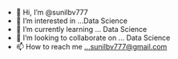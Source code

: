 - 👋 Hi, I’m @sunilbv777
- 👀 I’m interested in ...Data Science
- 🌱 I’m currently learning ... Data Science
- 💞️ I’m looking to collaborate on ... Data Science
- 📫 How to reach me ...sunilbv777@gmail.com

<!---
sunilbv777/sunilbv777 is a ✨ special ✨ repository because its `README.md` (this file) appears on your GitHub profile.
You can click the Preview link to take a look at your changes.
--->
